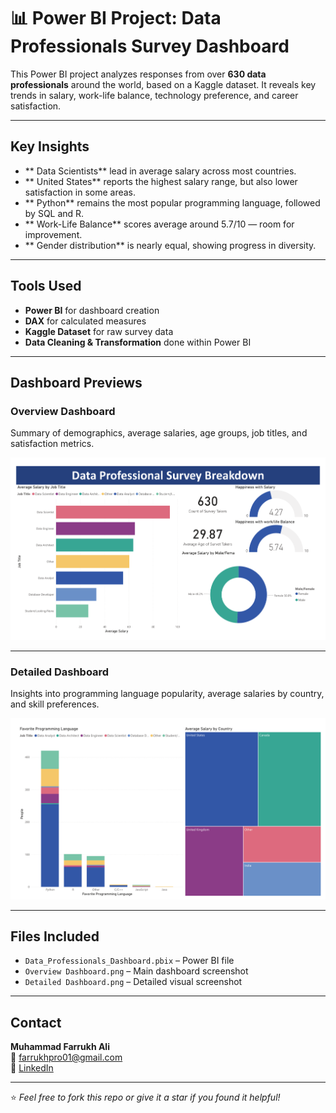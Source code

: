 # 📊 Power BI Project: Data Professionals Survey Dashboard

This Power BI project analyzes responses from over **630 data professionals** around the world, based on a Kaggle dataset. It reveals key trends in salary, work-life balance, technology preference, and career satisfaction.

---

## Key Insights

- ** Data Scientists** lead in average salary across most countries.
- ** United States** reports the highest salary range, but also lower satisfaction in some areas.
- ** Python** remains the most popular programming language, followed by SQL and R.
- ** Work-Life Balance** scores average around 5.7/10 — room for improvement.
- ** Gender distribution** is nearly equal, showing progress in diversity.

---

## Tools Used

- **Power BI** for dashboard creation  
- **DAX** for calculated measures  
- **Kaggle Dataset** for raw survey data  
- **Data Cleaning & Transformation** done within Power BI

---

## Dashboard Previews

### Overview Dashboard  
Summary of demographics, average salaries, age groups, job titles, and satisfaction metrics.

![Overview Dashboard](Overview%20Dashboard.png)

---

### Detailed Dashboard  
Insights into programming language popularity, average salaries by country, and skill preferences.

![Detailed Dashboard](Detailed%20Dashboard.png)

---

## Files Included

- `Data_Professionals_Dashboard.pbix` – Power BI file  
- `Overview Dashboard.png` – Main dashboard screenshot  
- `Detailed Dashboard.png` – Detailed visual screenshot  

---

## Contact

**Muhammad Farrukh Ali**  
📧 farrukhpro01@gmail.com  
🔗 [LinkedIn](https://www.linkedin.com/in/farrukh-ali01/)

---

⭐ *Feel free to fork this repo or give it a star if you found it helpful!*
